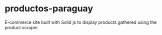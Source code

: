 # productos-paraguay
E-commerce site built with Solid js to display products gathered using the product scraper.

